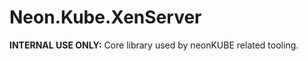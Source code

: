 ﻿Neon.Kube.XenServer
===================

**INTERNAL USE ONLY:** Core library used by neonKUBE related tooling.
